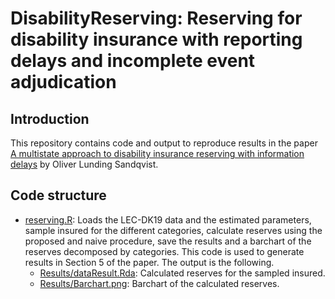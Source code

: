 # DisabilityReserving: Reserving for disability insurance with reporting delays and incomplete event adjudication

## Introduction
This repository contains code and output to reproduce results in the paper [A multistate approach to disability insurance
reserving with information delays]() by Oliver Lunding Sandqvist. 

## Code structure

* [reserving.R](<reserving.R>): Loads the LEC-DK19 data and the estimated parameters, sample insured for the different categories, calculate reserves using the proposed and naive procedure, save the results and a barchart of the reserves decomposed by categories. This code is used to generate results in Section 5 of the paper. The output is the following.
    * [Results/dataResult.Rda](<Results/dataResult.Rda>): Calculated reserves for the sampled insured.
    * [Results/Barchart.png](<Results/Barchart.png>): Barchart of the calculated reserves.
